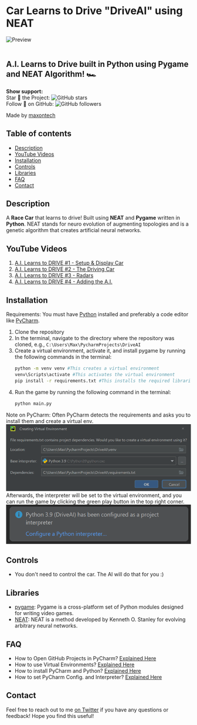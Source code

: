# Car Learns to Drive "DriveAI" using NEAT

![Preview](preview.gif)
<br>
<br>

##  **A.I. Learns to Drive** built in **Python** using **Pygame** and **NEAT Algorithm**! 🏎️

**Show support:**
<br>
Star 🌟 the Project: ![GitHub stars](https://img.shields.io/github/stars/maxontech/DriveAI.svg?style=social&label=Star)
<br>
Follow 🤝 on GitHub: ![GitHub followers](https://img.shields.io/github/followers/maxontech.svg?style=social&label=Follow)
<br>

Made by [maxontech](https://twitter.com/max_on_tech)

## Table of contents

- [Description](#description)
- [YouTube Videos](#youtube-videos)
- [Installation](#installation)
- [Controls](#controls)
- [Libraries](#libraries)
- [FAQ](#faq)
- [Contact](#contact)

## Description

A **Race Car** that learns to drive! Built using **NEAT** and **Pygame** written in **Python**. 
NEAT stands for neuro evolution of augmenting topologies and is a genetic algorithm that creates artificial neural networks.

## YouTube Videos

1. [A.I. Learns to DRIVE #1 - Setup & Display Car](https://youtu.be/GxjNDjOSLXY)
2. [A.I. Learns to DRIVE #2 - The Driving Car](https://youtu.be/Dst4yrtFOAg)
3. [A.I. Learns to DRIVE #3 - Radars](https://youtu.be/JNAtyw_NENo)
4. [A.I. Learns to DRIVE #4 - Adding the A.I.](https://youtu.be/tgoLDCdqyBU)

## Installation
Requirements: You must have [Python](https://www.python.org/downloads/) installed and preferably a code editor like [PyCharm](https://www.jetbrains.com/pycharm/download/).

1. Clone the repository 
2. In the terminal, navigate to the directory where the repository was cloned, e.g., `C:\Users\Max\PycharmProjects\DriveAI`
3. Create a virtual environment, activate it, and install pygame by running the following commands in the terminal:
    ```bash
    python -m venv venv #This creates a virtual environment
    venv\Scripts\activate #This activates the virtual environment
    pip install -r requirements.txt #This installs the required libraries
    ```
4. Run the game by running the following command in the terminal:
    ```bash
    python main.py
    ```
Note on PyCharm: Often PyCharm detects the requirements and asks you to install them and create a virtual env. 
![Preview](pycharm-requirements.PNG)
Afterwards, the interpreter will be set to the virtual environment, and you can run the game by clicking the green play button in the top right corner.
![Preview](pycharm-interpreter.PNG)

## Controls
- You don't need to control the car. The AI will do that for you :)

## Libraries

- [pygame](https://www.pygame.org/news): Pygame is a cross-platform set of Python modules designed for writing video games.
- [NEAT](https://neat-python.readthedocs.io/en/latest/): NEAT is a method developed by Kenneth O. Stanley for evolving arbitrary neural networks.

## FAQ
- How to Open GitHub Projects in PyCharm? [Explained Here](https://youtu.be/cAnWazo5pFU)
- How to use Virtual Environments? [Explained Here](https://youtu.be/2P30W3TN4nI)
- How to install PyCharm and Python? [Explained Here](https://youtu.be/XsL8JDkH-ec)
- How to set PyCharm Config. and Interpreter? [Explained Here](https://youtu.be/OajNS-WHiUI)

## Contact

Feel free to reach out to me [on Twitter](https://twitter.com/max_on_tech) if you have any questions or feedback! Hope you find this useful!